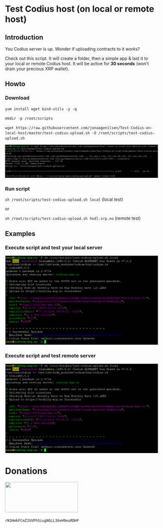 # Test Codius host (on local or remote host)

## Introduction
You Codius server is up. Wonder if uploading contracts to it works?

Check out this script. It will create a folder, then a simple app & last it to your local or remote Codius host. It will be active for **30 seconds** (won't drain your precious XRP wallet).

## Howto

### Download
`yum install wget bind-utils -y -q`

`mkdir -p /root/scripts`

`wget https://raw.githubusercontent.com/jonaagenilsen/Test-Codius-on-local-host/master/test-codius-upload.sh -O /root/scripts/test-codius-upload.sh`

![screen](https://github.com/jonaagenilsen/Test-Codius-on-local-host/blob/master/fetch_test-codius-upload.sh.png)

### Run script
`sh /root/scripts/test-codius-upload.sh local` (local test)

or

`sh /root/scripts/test-codius-upload.sh hodl-xrp.no` (remote test)

## Examples
### Execute script and test your local server
![screen](https://github.com/jonaagenilsen/Test-Codius-on-local-host/blob/master/test_local.png)

### Execute script and test remote server
![screen](https://github.com/jonaagenilsen/Test-Codius-on-local-host/blob/master/test_local.png)

# Donations
[<img src="https://xrptipbot.nodum.io/static/tipbot%20card-min.png" data-canonical-src="https://www.xrptipbot.com/stats/user/account:jonaagenilsen/network:twitter/" width="240" height="100" />
](https://www.xrptipbot.com/stats/user/account:jonaagenilsen/network:twitter/)

`rN3HmkFCmZJUVPhSiugNGLL36eH9euRDHF`
